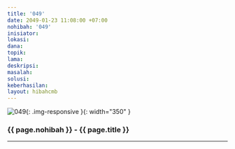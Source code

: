 ```yaml
---
title: '049'
date: 2049-01-23 11:08:00 +07:00
nohibah: '049'
inisiator:
lokasi:
dana:
topik:
lama:
deskripsi:
masalah:
solusi:
keberhasilan:
layout: hibahcmb
---
```


![049](/static/img/hibahcmb/049.png){: .img-responsive }{: width="350" }

### {{ page.nohibah }} - {{ page.title }}

---
